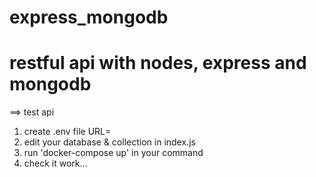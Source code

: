 # express_mongodb
# restful api with nodes, express and mongodb
==> test api

1. create .env file URL=<url mongodb>
2. edit your database & collection in index.js
3. run 'docker-compose up' in your command
4. check it work...
